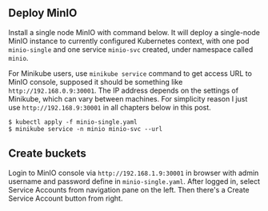 ## Deploy MinIO

Install a single node MinIO with command below. It will deploy a
single-node MinIO instance to currently configured Kubernetes context,
with one pod ``minio-single`` and one service ``minio-svc`` created,
under namespace called ``minio``.

For Minikube users, use ``minikube service`` command to get access URL
to MinIO console, supposed it should be something like
``http://192.168.0.9:30001``. The IP address depends on the settings of
Minikube, which can vary between machines. For simplicity reason I just
use ``http://192.168.9:30001`` in all chapters below in this post.

```
$ kubectl apply -f minio-single.yaml
$ minikube service -n minio minio-svc --url
```

## Create buckets

Login to MinIO console via ``http://192.168.1.9:30001`` in browser with
admin username and password define in ``minio-single.yaml``. After
logged in, select Service Accounts from navigation pane on the left.
Then there's a Create Service Account button from right.
